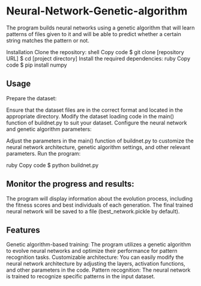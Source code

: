 # Neural-Network-Genetic-algorithm
The program builds neural networks using a genetic algorithm that will learn patterns of files given to it and will be able to predict whether a certain string matches the pattern or not.

Installation
Clone the repository:
shell
Copy code
$ git clone [repository URL]
$ cd [project directory]
Install the required dependencies:
ruby
Copy code
$ pip install numpy
## Usage
Prepare the dataset:

Ensure that the dataset files are in the correct format and located in the appropriate directory.
Modify the dataset loading code in the main() function of buildnet.py to suit your dataset.
Configure the neural network and genetic algorithm parameters:

Adjust the parameters in the main() function of buildnet.py to customize the neural network architecture, genetic algorithm settings, and other relevant parameters.
Run the program:

ruby
Copy code
$ python buildnet.py
## Monitor the progress and results:
The program will display information about the evolution process, including the fitness scores and best individuals of each generation.
The final trained neural network will be saved to a file (best_network.pickle by default).
## Features
Genetic algorithm-based training: The program utilizes a genetic algorithm to evolve neural networks and optimize their performance for pattern recognition tasks.
Customizable architecture: You can easily modify the neural network architecture by adjusting the layers, activation functions, and other parameters in the code.
Pattern recognition: The neural network is trained to recognize specific patterns in the input dataset.
